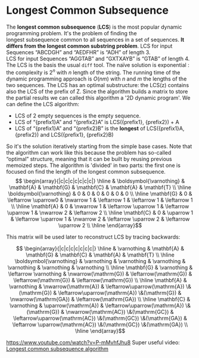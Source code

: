 
# Longest Common Subsequence

The **longest common subsequence** (**LCS**) is the most popular dynamic programming problem. It's the problem of finding the longest subsequence common to all sequences in a set of sequences. **It differs from the longest common substring problem**. 
LCS for input Sequences “ABCDGH” and “AEDFHR” is “ADH” of length 3.  
LCS for input Sequences “AGGTAB” and “GXTXAYB” is “GTAB” of length 4.
The LCS is the basis the usual `diff` tool. 
The naïve solution is exponential : the complexity is $2^n$ with $n$ length of the string. The running time of the dynamic programming approach is $O (nm)$ with $n$ and $m$ the lengths of the two sequences. 
The LCS has an optimal substructure: the LCS(z) contains also the LCS of the prefix of Z. 
Since the algorithm builds a matrix to store the partial results we can called this algorithm a '2D dynamic program'. We can define the LCS algorithm:

-  LCS of 2 empty sequences is the empty sequence.
-  LCS of “{prefix1}A” and “{prefix2}A” is LCS({prefix1}, {prefix2}) + A
-  LCS of “{prefix1}A” and “{prefix2}B” is the **longest** of LCS({prefix1}A, {prefix2}) and LCS({prefix1}, {prefix2}B)

So it's the solution iteratively starting from the simple base cases. Note that the algorithm can work like this because the problem has so-called “optimal” structure, meaning that it can be built by reusing previous memoized steps.
The algorithm is 'divided' in two parts: the first one is focused on find the length of the longest common subsequence. 
$$
\begin{array}{|c|c|c|c|c|c|c|}
\hline & \boldsymbol{\varnothing} & \mathbf{A} & \mathbf{G} & \mathbf{C} & \mathbf{A} & \mathbf{T} \\
\hline \boldsymbol{\varnothing} & 0 & 0 & 0 & 0 & 0 & 0 \\
\hline \mathbf{G} & 0 & \leftarrow \uparrow0 & \nwarrow 1 & \leftarrow 1 & \leftarrow 1 & \leftarrow 1 \\
\hline \mathbf{A} & 0 & \nwarrow 1 & \leftarrow \uparrow 1 & \leftarrow \uparrow 1 & \nwarrow 2 & \leftarrow 2 \\
\hline \mathbf{C} & 0 & \uparrow 1 & \leftarrow \uparrow 1 & \nwarrow 2 & \leftarrow \uparrow 2 & \leftarrow \uparrow 2 \\
\hline
\end{array}$$

This matrix will be used later to reconstruct LCS by tracing backwards:

$$
\begin{array}{|c|c|c|c|c|c|c|}
\hline & \varnothing & \mathbf{A} & \mathbf{G} & \mathbf{C} & \mathbf{A} & \mathbf{T} \\
\hline \boldsymbol{\varnothing} & \varnothing & \varnothing & \varnothing & \varnothing & \varnothing & \varnothing \\
\hline \mathbf{G} & \varnothing & \leftarrow \varnothing & \nwarrow(\mathrm{G}) & \leftarrow(\mathrm{G}) & \leftarrow(\mathrm{G}) & \leftarrow(\mathrm{G}) \\
\hline \mathbf{A} & \varnothing & \nwarrow(\mathrm{A}) & \leftarrow\uparrow(\mathrm{A}) \&(\mathrm{G}) & \leftarrow\uparrow(\mathrm{A}) \&(\mathrm{G}) & \nwarrow(\mathrm{GA}) & \leftarrow(\mathrm{GA}) \\
\hline \mathbf{C} & \varnothing & \uparrow(\mathrm{A}) & \leftarrow\uparrow(\mathrm{A}) \&(\mathrm{G}) & \nwarrow(\mathrm{AC}) \&(\mathrm{GC}) & \leftarrow\uparrow(\mathrm{AC}) \&(\mathrm{GC}) \&(\mathrm{GA}) & \leftarrow \uparrow(\mathrm{AC}) \&(\mathrm{GC}) \&(\mathrm{GA}) \\
\hline
\end{array}$$


https://www.youtube.com/watch?v=P-mMvhfJhu8
Super useful video: [Longest common subsequence algorithm](https://www.youtube.com/watch?v=P-mMvhfJhu8) 




